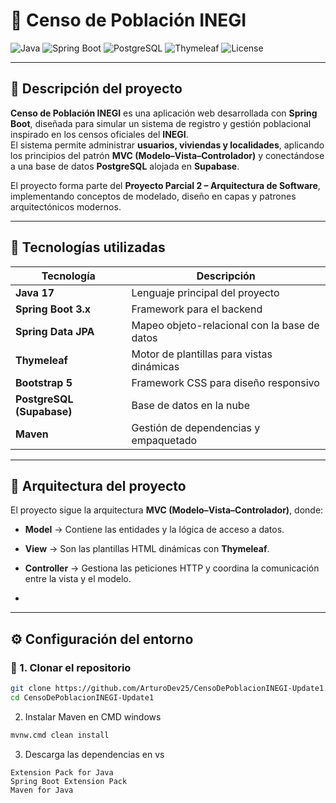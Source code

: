# 🧮 Censo de Población INEGI

![Java](https://img.shields.io/badge/Java-17-blue?logo=openjdk)
![Spring Boot](https://img.shields.io/badge/Spring%20Boot-3.x-brightgreen?logo=springboot)
![PostgreSQL](https://img.shields.io/badge/Database-PostgreSQL-blue?logo=postgresql)
![Thymeleaf](https://img.shields.io/badge/View-Thymeleaf-green?logo=thymeleaf)
![License](https://img.shields.io/badge/License-Educational-lightgrey)

---

## 📖 Descripción del proyecto

**Censo de Población INEGI** es una aplicación web desarrollada con **Spring Boot**, diseñada para simular un sistema de registro y gestión poblacional inspirado en los censos oficiales del **INEGI**.  
El sistema permite administrar **usuarios, viviendas y localidades**, aplicando los principios del patrón **MVC (Modelo–Vista–Controlador)** y conectándose a una base de datos **PostgreSQL** alojada en **Supabase**.

El proyecto forma parte del **Proyecto Parcial 2 – Arquitectura de Software**, implementando conceptos de modelado, diseño en capas y patrones arquitectónicos modernos.

---

## 🚀 Tecnologías utilizadas

| Tecnología | Descripción |
|-------------|--------------|
| **Java 17** | Lenguaje principal del proyecto |
| **Spring Boot 3.x** | Framework para el backend |
| **Spring Data JPA** | Mapeo objeto-relacional con la base de datos |
| **Thymeleaf** | Motor de plantillas para vistas dinámicas |
| **Bootstrap 5** | Framework CSS para diseño responsivo |
| **PostgreSQL (Supabase)** | Base de datos en la nube |
| **Maven** | Gestión de dependencias y empaquetado |

---

## 🧩 Arquitectura del proyecto

El proyecto sigue la arquitectura **MVC (Modelo–Vista–Controlador)**, donde:

- **Model** → Contiene las entidades y la lógica de acceso a datos.  
- **View** → Son las plantillas HTML dinámicas con **Thymeleaf**.  
- **Controller** → Gestiona las peticiones HTTP y coordina la comunicación entre la vista y el modelo.

- 
---

## ⚙️ Configuración del entorno

### 🔧 1. Clonar el repositorio
```bash
git clone https://github.com/ArturoDev25/CensoDePoblacionINEGI-Update1.git
cd CensoDePoblacionINEGI-Update1
```
2. Instalar Maven en CMD windows
```bash
mvnw.cmd clean install
```
3. Descarga las dependencias en vs
  ```
Extension Pack for Java
Spring Boot Extension Pack
Maven for Java
```
